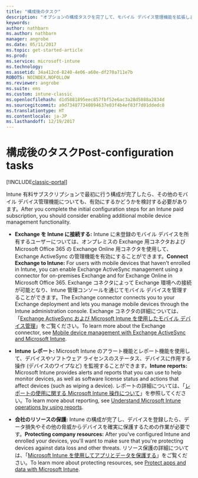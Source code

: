 ```yaml
---
title: "構成後のタスク"
description: "オプションの構成タスクを完了して、モバイル デバイス管理機能を拡張します。"
keywords: 
author: nathbarn
ms.author: nathbarn
manager: angrobe
ms.date: 05/11/2017
ms.topic: get-started-article
ms.prod: 
ms.service: microsoft-intune
ms.technology: 
ms.assetid: 34a412cd-8240-4e06-a60e-df270a711e7b
ROBOTS: NOINDEX,NOFOLLOW
ms.reviewer: angrobe
ms.suite: ems
ms.custom: intune-classic
ms.openlocfilehash: d1d5881895eec857fbf52e6ac3a28d5888a2834d
ms.sourcegitcommit: a9d734877340894637e03f4b4ef83f7d01ddedc8
ms.translationtype: HT
ms.contentlocale: ja-JP
ms.lasthandoff: 12/19/2017
---
```

# <a name="post-configuration-tasks"></a><span data-ttu-id="92942-103">構成後のタスク</span><span class="sxs-lookup"><span data-stu-id="92942-103">Post-configuration tasks</span></span>

[!INCLUDE[classic-portal](../includes/classic-portal.md)]

<span data-ttu-id="92942-104">Intune 有料サブスクリプションで最初に行う構成が完了したら、その他のモバイル デバイス管理機能についても、有効にするかどうかを検討する必要があります。</span><span class="sxs-lookup"><span data-stu-id="92942-104">After you complete the initial configuration steps for an Intune  paid subscription, you should consider enabling additional mobile device management functionality.</span></span>

-   <span data-ttu-id="92942-105">**Exchange を Intune に接続する:** Intune に未登録のモバイル デバイスを所有するユーザーについては、オンプレミスの Exchange 用コネクタおよび Microsoft Office 365 の Exchange Online 用コネクタを使用して、Exchange ActiveSync の管理機能を有効にすることができます。</span><span class="sxs-lookup"><span data-stu-id="92942-105">**Connect Exchange to Intune:** For users with mobile devices  that haven't  enrolled in Intune, you can enable Exchange ActiveSync management using a connector for on-premises Exchange and for Exchange Online in  Microsoft Office 365.</span></span> <span data-ttu-id="92942-106">Exchange コネクタによって Exchange 環境への接続が可能となり、Intune 管理コンソールを通じてモバイル デバイスを管理することができます。</span><span class="sxs-lookup"><span data-stu-id="92942-106">The Exchange connector connects you to your Exchange deployment and lets you manage mobile devices through the Intune administration console.</span></span> <span data-ttu-id="92942-107">Exchange コネクタの詳細については、「[Exchange ActiveSync および Microsoft Intune を使用したモバイル デバイス管理](/intune-classic/deploy-use/mobile-device-management-with-exchange-activesync-and-microsoft-intune)」をご覧ください。</span><span class="sxs-lookup"><span data-stu-id="92942-107">To learn more about the Exchange connector, see [Mobile device management with Exchange ActiveSync and Microsoft Intune](/intune-classic/deploy-use/mobile-device-management-with-exchange-activesync-and-microsoft-intune).</span></span>

-   <span data-ttu-id="92942-108">**Intune レポート:** Microsoft Intune のアラート機能とレポート機能を使用して、デバイスやソフトウェア ライセンスのステータス、デバイスに作用する操作 (デバイスのワイプなど) を監視することができます。</span><span class="sxs-lookup"><span data-stu-id="92942-108">**Intune reports:** Microsoft Intune provides alerts and reports that you can use to help monitor devices, as well as software license status and actions that affect devices (such as wiping a device).</span></span>  <span data-ttu-id="92942-109">レポートの詳細については、「[レポートの使用に関する Microsoft Intune 操作について](/intune-classic/deploy-use/understand-microsoft-intune-operations-by-using-reports)」を参照してください。</span><span class="sxs-lookup"><span data-stu-id="92942-109">To learn more about reporting, see [Understand Microsoft Intune operations by using reports](/intune-classic/deploy-use/understand-microsoft-intune-operations-by-using-reports).</span></span>

-   <span data-ttu-id="92942-110">**会社のリソースの保護:** Intune の構成が完了し、デバイスを登録したら、データ損失やその他の脅威からデバイスを確実に保護するための作業が必要です。</span><span class="sxs-lookup"><span data-stu-id="92942-110">**Protecting company resources:** After you've configured Intune and enrolled your devices, you'll want to make sure that you're protecting devices against data loss and other threats.</span></span> <span data-ttu-id="92942-111">リソース保護の詳細については、「[Microsoft Intune を使用してアプリとデータを保護する](/intune-classic/deploy-use/protect-apps-and-data-with-microsoft-intune)」をご覧ください。</span><span class="sxs-lookup"><span data-stu-id="92942-111">To learn more about protecting resources, see [Protect apps and data with Microsoft Intune](/intune-classic/deploy-use/protect-apps-and-data-with-microsoft-intune).</span></span>
